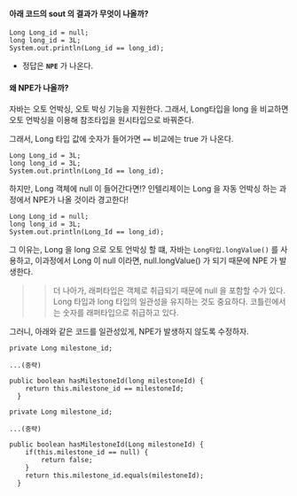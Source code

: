 #### 아래 코드의 sout 의 결과가 무엇이 나올까?
```
Long Long_id = null;
long long_id = 3L;
System.out.println(Long_id == long_id);
```
* 정답은 **`NPE`** 가 나온다.

#### 왜 NPE가 나올까?
자바는 오토 언박싱, 오토 박싱 기능을 지원한다.
그래서, Long타입을 long 을 비교하면 오토 언박싱을 이용해 참조타입을 원시타입으로 바꿔준다.

그래서, Long 타입 값에 숫자가 들어가면 `==` 비교에는 true 가 나온다.
```
Long Long_id = 3L;
long long_id = 3L;
System.out.println(Long_Id == long_id);
```

하지만, Long 객체에 null 이 들어간다면!?
인텔리제이는 Long 을 자동 언박싱 하는 과정에서 NPE가 나올 것이라 경고한다!
```
Long Long_id = null;
long long_id = 3L;
System.out.println(Long_Id == long_id);
```

그 이유는, Long 을 long 으로 오토 언박싱 할 떄, 자바는 `Long타입.longValue()` 를 사용하고,
이과정에서 Long 이 null 이라면, null.longValue() 가 되기 때문에 NPE 가 발생한다.

>> 더 나아가, 래퍼타입은 객체로 취급되기 때문에 null 을 포함할 수가 있다.
Long 타입과 long 타입의 일관성을 유지하는 것도 중요하다.
코틀린에서는 숫자를 래퍼타입으로 취급하고 있다.

그러니, 아래와 같은 코드를 일관성있게, NPE가 발생하지 않도록 수정하자.
```angular2html
private Long milestone_id;

...(중략)

public boolean hasMilestoneId(long milestoneId) {
    return this.milestone_id == milestoneId;
  }
```

```angular2html
private Long milestone_id;

...(중략)

public boolean hasMilestoneId(Long milestoneId) {
    if(this.milestone_id == null) {
        return false;
    }
    return this.milestone_id.equals(milestoneId);
  }
```
